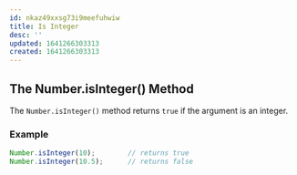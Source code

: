 ```yaml
---
id: nkaz49xxsg73i9meefuhwiw
title: Is Integer
desc: ''
updated: 1641266303313
created: 1641266303313
---
```



## The Number.isInteger() Method

The `Number.isInteger()` method returns `true` if the argument is an integer.

### Example

```js
Number.isInteger(10);        // returns true  
Number.isInteger(10.5);      // returns false
```
